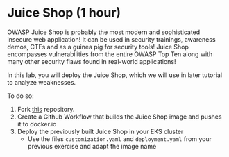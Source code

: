 # Juice Shop (1 hour)

OWASP Juice Shop is probably the most modern and sophisticated insecure web application! It can be used in security trainings, awareness demos, CTFs and as a guinea pig for security tools! Juice Shop encompasses vulnerabilities from the entire OWASP Top Ten along with many other security flaws found in real-world applications!

In this lab, you will deploy the Juice Shop, which we will use in later tutorial to analyze weaknesses.

To do so:

1. Fork [this](https://github.com/bkimminich/juice-shop) repository.
1. Create a Github Workflow that builds the Juice Shop image and pushes it to docker.io
1. Deploy the previously built Juice Shop in your EKS cluster
    - Use the files `customization.yaml` and `deployment.yaml` from your previous exercise and adapt the image name
